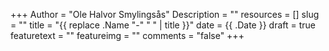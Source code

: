 +++
Author = "Ole Halvor Smylingsås"
Description = ""
resources = []
slug = ""
title = "{{ replace .Name "-" " " | title }}"
date = {{ .Date }}
draft = true
featuretext = ""
featureimg = ""
comments = "false"
+++